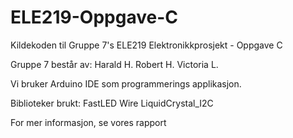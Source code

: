 # ELE219-Oppgave-C
Kildekoden til Gruppe 7's ELE219 Elektronikkprosjekt - Oppgave C

Gruppe 7 består av:
  Harald H.
  Robert H.
  Victoria L.
  
Vi bruker Arduino IDE som programmerings applikasjon. 

Biblioteker brukt:
  FastLED
  Wire
  LiquidCrystal_I2C

For mer informasjon, se vores rapport
